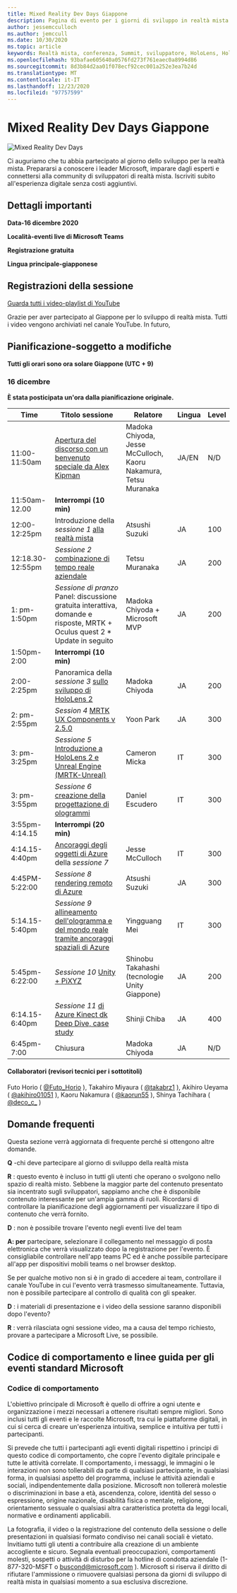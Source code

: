```yaml
---
title: Mixed Reality Dev Days Giappone
description: Pagina di evento per i giorni di sviluppo in realtà mista Giappone
author: jessemcculloch
ms.author: jemccull
ms.date: 10/30/2020
ms.topic: article
keywords: Realtà mista, conferenza, Summit, sviluppatore, HoloLens, HoloLens 2, Kinect
ms.openlocfilehash: 93bafae605640a0576fd273f761eaec0a8994d86
ms.sourcegitcommit: 8d3b84d2aa01f078ecf92cec001a252e3ea7b24d
ms.translationtype: MT
ms.contentlocale: it-IT
ms.lasthandoff: 12/23/2020
ms.locfileid: "97757599"
---
```

# <a name="mixed-reality-dev-days-japan"></a>Mixed Reality Dev Days Giappone

![Mixed Reality Dev Days](images/MRDD/MRDevDaysJapanBanner.png)

Ci auguriamo che tu abbia partecipato al giorno dello sviluppo per la realtà mista. Prepararsi a conoscere i leader Microsoft, imparare dagli esperti e connettersi alla community di sviluppatori di realtà mista. Iscriviti subito all'esperienza digitale senza costi aggiuntivi.

## <a name="important-details"></a>Dettagli importanti

**Data-16 dicembre 2020**

**Località-eventi live di Microsoft Teams**

**Registrazione gratuita**

**Lingua principale-giapponese**

## <a name="session-recordings"></a>Registrazioni della sessione

[Guarda tutti i video-playlist di YouTube](https://www.youtube.com/playlist?list=PLQEKit6tfVVIZaQWKTuNMONjPiIKMuJRH)

Grazie per aver partecipato al Giappone per lo sviluppo di realtà mista. Tutti i video vengono archiviati nel canale YouTube. In futuro,

## <a name="schedule---subject-to-change"></a>Pianificazione-soggetto a modifiche

**Tutti gli orari sono ora solare Giappone (UTC + 9)** 

### <a name="december-16"></a>16 dicembre

**È stata posticipata un'ora dalla pianificazione originale.**

|**Time**|**Titolo sessione**|**Relatore**|**Lingua**|**Level**|
|---------|---------|---------|---------|---------|
|11:00-11:50am|[Apertura del discorso con un benvenuto speciale da Alex Kipman](https://youtu.be/MamMO11TnzY)|Madoka Chiyoda, Jesse McCulloch, Kaoru Nakamura, Tetsu Muranaka|JA/EN|N/D|
|11:50am-12.00|**Interrompi (10 min)**||||
|12:00-12:25pm|Introduzione della *sessione 1* [alla realtà mista](https://youtu.be/HqJy91y8Of0)|Atsushi Suzuki|JA|100|
|12:18.30-12:55pm|*Sessione 2* [combinazione di tempo reale aziendale](https://youtu.be/fJJ9I8UGbio)|Tetsu Muranaka|JA|200|
|1: pm-1:50pm|*Sessione di pranzo* Panel: discussione gratuita interattiva, domande e risposte, MRTK + Oculus quest 2 * Update in seguito|Madoka Chiyoda + Microsoft MVP|JA|200|
|1:50pm-2:00|**Interrompi (10 min)**||||
|2:00-2:25pm|Panoramica della *sessione 3* [sullo sviluppo di HoloLens 2](https://youtu.be/_z0CwAVkbiQ)|Madoka Chiyoda|JA|200|
|2: pm-2:55pm|*Session 4* [MRTK UX Components v 2.5.0](https://youtu.be/If5R9diyF50)|Yoon Park|JA|300|
|3: pm-3:25pm|*Sessione 5* [Introduzione a HoloLens 2 e Unreal Engine (MRTK-Unreal)](https://youtu.be/AsAuPx0iz3o)|Cameron Micka|IT|300|
|3: pm-3:55pm|*Sessione 6* [creazione della progettazione di ologrammi](https://youtu.be/jHn9yydiRTw)|Daniel Escudero|IT|300|
|3:55pm-4:14.15|**Interrompi (20 min)**||||
|4:14.15-4:40pm|[Ancoraggi degli oggetti di Azure](https://youtu.be/dZCb6VJlaaU) della *sessione 7*|Jesse McCulloch|IT|300|
|4:45PM-5:22:00|*Sessione 8* [rendering remoto di Azure](https://youtu.be/MEhL12WGOW0)|Atsushi Suzuki|JA|300|
|5:14.15-5:40pm|*Sessione 9* [allineamento dell'ologramma e del mondo reale tramite ancoraggi spaziali di Azure](https://youtu.be/ApBd_jSHg9Q)|Yingguang Mei|IT|300|
|5:45pm-6:22:00|*Sessione 10* [Unity + PiXYZ](https://youtu.be/ggRZRRN36VI)|Shinobu Takahashi (tecnologie Unity Giappone)|JA|200|
|6:14.15-6:40pm|*Sessione 11* [di Azure Kinect dk Deep Dive, case study](https://youtu.be/C6gg2jBL3Tw)|Shinji Chiba|JA|400|
|6:45pm-7:00|Chiusura|Madoka Chiyoda|JA|N/D|

#### <a name="contributors-technical-reviewers-for-the-subtitles"></a>Collaboratori (revisori tecnici per i sottotitoli)

Futo Horio ( [@Futo_Horio](https://twitter.com/Futo_Horio) ), Takahiro Miyaura ( [@takabrz1](https://twitter.com/takabrz1) ), Akihiro Ueyama ( [@akihiro01051](https://twitter.com/akihiro01051) ), Kaoru Nakamura ( [@kaorun55](https://twitter.com/kaorun55) ), Shinya Tachihara ( [@deco_c_](https://twitter.com/deco_c_) )

## <a name="frequently-asked-questions"></a>Domande frequenti
Questa sezione verrà aggiornata di frequente perché si ottengono altre domande.

**Q** -chi deve partecipare al giorno di sviluppo della realtà mista

**R** : questo evento è incluso in tutti gli utenti che operano o svolgono nello spazio di realtà misto. Sebbene la maggior parte del contenuto presentato sia incentrato sugli sviluppatori, sappiamo anche che è disponibile contenuto interessante per un'ampia gamma di ruoli. Ricordarsi di controllare la pianificazione degli aggiornamenti per visualizzare il tipo di contenuto che verrà fornito.  

**D** : non è possibile trovare l'evento negli eventi live del team

**A: per** partecipare, selezionare il collegamento nel messaggio di posta elettronica che verrà visualizzato dopo la registrazione per l'evento. È consigliabile controllare nell'app teams PC ed è anche possibile partecipare all'app per dispositivi mobili teams o nel browser desktop.

Se per qualche motivo non si è in grado di accedere ai team, controllare il canale YouTube in cui l'evento verrà trasmesso simultaneamente. Tuttavia, non è possibile partecipare al controllo di qualità con gli speaker.

**D** : i materiali di presentazione e i video della sessione saranno disponibili dopo l'evento?

**R** : verrà rilasciata ogni sessione video, ma a causa del tempo richiesto, provare a partecipare a Microsoft Live, se possibile.

<!--  
**Q** -  
**A** -  
  
**Q** -  
**A** -  
  
**Q** -  
**A** -  
-->

## <a name="code-of-conduct-and-microsoft-standard-event-guidelines"></a>Codice di comportamento e linee guida per gli eventi standard Microsoft

### <a name="code-of-conduct"></a>Codice di comportamento 

L'obiettivo principale di Microsoft è quello di offrire a ogni utente e organizzazione i mezzi necessari a ottenere risultati sempre migliori. Sono inclusi tutti gli eventi e le raccolte Microsoft, tra cui le piattaforme digitali, in cui si cerca di creare un'esperienza intuitiva, semplice e intuitiva per tutti i partecipanti.

Si prevede che tutti i partecipanti agli eventi digitali rispettino i principi di questo codice di comportamento, che copre l'evento digitale principale e tutte le attività correlate. Il comportamento, i messaggi, le immagini o le interazioni non sono tollerabili da parte di qualsiasi partecipante, in qualsiasi forma, in qualsiasi aspetto del programma, incluse le attività aziendali e sociali, indipendentemente dalla posizione. Microsoft non tollererà molestie o discriminazioni in base a età, ascendenza, colore, identità del sesso o espressione, origine nazionale, disabilità fisica o mentale, religione, orientamento sessuale o qualsiasi altra caratteristica protetta da leggi locali, normative e ordinamenti applicabili.  

La fotografia, il video o la registrazione del contenuto della sessione o delle presentazioni in qualsiasi formato condiviso nei canali sociali è vietato. Invitiamo tutti gli utenti a contribuire alla creazione di un ambiente accogliente e sicuro. Segnala eventuali preoccupazioni, comportamenti molesti, sospetti o attività di disturbo per la hotline di condotta aziendale (1-877-320-MSFT o [buscond@microsoft.com](mailto:buscond@microsoft.com) ). Microsoft si riserva il diritto di rifiutare l'ammissione o rimuovere qualsiasi persona da giorni di sviluppo di realtà mista in qualsiasi momento a sua esclusiva discrezione. 
